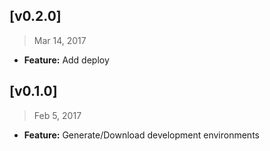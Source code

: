 
## [v0.2.0]
> Mar 14, 2017

- **Feature:**  Add deploy


## [v0.1.0]
> Feb 5, 2017

- **Feature:**  Generate/Download development environments
